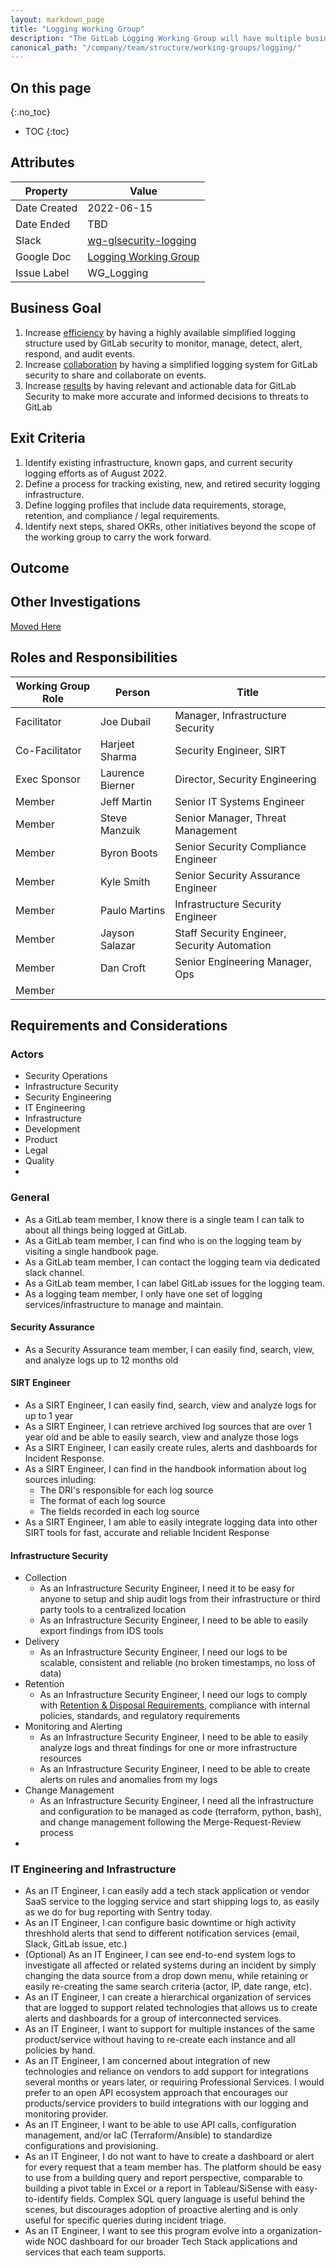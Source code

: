 ```yaml
---
layout: markdown_page
title: "Logging Working Group"
description: "The GitLab Logging Working Group will have multiple business purposes that you can read about on this page. Learn more!"
canonical_path: "/company/team/structure/working-groups/logging/"
---
```


## On this page
{:.no_toc}

- TOC
{:toc}

## Attributes

| Property     | Value |
|--------------|-------|
| Date Created | 2022-06-15 |
| Date Ended   | TBD |
| Slack        | [wg-glsecurity-logging](https://gitlab.slack.com/archives/C03JXV6KMFA) |
| Google Doc   | [Logging Working Group](https://docs.google.com/document/d/1vOQCWtF75J8zEiU5BV9HXggE72F8cP8KTYbMTj2tatM/edit#heading=h.6upuyp25d0wm) |
| Issue Label  | WG_Logging |

## Business Goal

1. Increase [efficiency](https://about.gitlab.com/handbook/values/#efficiency) by having a highly available simplified logging structure used by GitLab security to monitor, manage, detect, alert, respond, and audit events.
2. Increase [collaboration](https://about.gitlab.com/handbook/values/#collaboration) by having a simplified logging system for GitLab security to share and collaborate on events.
3. Increase [results](https://about.gitlab.com/handbook/values/#results) by having relevant and actionable data for GitLab Security to make more accurate and informed decisions to threats to GitLab 

## Exit Criteria

1. Identify existing infrastructure, known gaps, and current security logging efforts as of August 2022.
2. Define a process for tracking existing, new, and retired security logging infrastructure.
3. Define logging profiles that include data requirements, storage, retention, and compliance / legal requirements.
4. Identify next steps, shared OKRs, other initiatives beyond the scope of the working group to carry the work forward.

## Outcome

## Other Investigations

[Moved Here](https://gitlab.com/gitlab-com/gl-security/security-operations/infrastructure-security/projects/security-logging/-/issues/3)

## Roles and Responsibilities

| Working Group Role  | Person           | Title                                  |
|---------------------|------------------|----------------------------------------|
| Facilitator         | Joe Dubail     | Manager, Infrastructure Security         |
| Co-Facilitator     | Harjeet Sharma | Security Engineer, SIRT |
| Exec Sponsor        | Laurence Bierner | Director, Security Engineering           |
| Member              | Jeff Martin      | Senior IT Systems Engineer |
| Member              | Steve Manzuik | Senior Manager, Threat Management |
| Member              |Byron Boots |Senior Security Compliance Engineer  |
| Member              | Kyle Smith | Senior Security Assurance Engineer |
| Member              | Paulo Martins| Infrastructure Security Engineer |
| Member              | Jayson Salazar| Staff Security Engineer, Security Automation |
| Member              | Dan Croft | Senior Engineering Manager, Ops |
| Member              |  |  |


## Requirements and Considerations

### Actors

* Security Operations
* Infrastructure Security
* Security Engineering
* IT Engineering
* Infrastructure
* Development
* Product
* Legal
* Quality
* 

### General
* As a GitLab team member, I know there is a single team I can talk to about all things being logged at GitLab.
* As a GitLab team member, I can find who is on the logging team by visiting a single handbook page.
* As a GitLab team member, I can contact the logging team via dedicated slack channel.
* As a GitLab team member, I can label GitLab issues for the logging team.
* As a logging team member, I only have one set of logging services/infrastructure to manage and maintain.

#### Security Assurance
* As a Security Assurance team member, I can easily find, search, view, and analyze logs up to 12 months old

#### SIRT Engineer
* As a SIRT Engineer, I can easily find, search, view and analyze logs for up to 1 year
* As a SIRT Engineer, I can retrieve archived log sources that are over 1 year old and be able to easily search, view and analyze those logs
* As a SIRT Engineer, I can easily create rules, alerts and dashboards for Incident Response.
* As a SIRT Engineer, I can find in the handbook information about log sources inluding:
    * The DRI's responsible for each log source
    * The format of each log source
    * The fields recorded in each log source
* As a SIRT Engineer, I am able to easily integrate logging data into other SIRT tools for fast, accurate and reliable Incident Response 


#### Infrastructure Security
* Collection
  * As an Infrastructure Security Engineer, I need it to be easy for anyone to setup and ship audit logs from their infrastructure or third party tools to a centralized location
  * As an Infrastructure Security Engineer, I need to be able to easily export findings from IDS tools
* Delivery
  * As an Infrastructure Security Engineer, I need our logs to be scalable, consistent and reliable (no broken timestamps, no loss of data)
* Retention
  * As an Infrastructure Security Engineer, I need our logs to comply with [Retention & Disposal Requirements](https://about.gitlab.com/handbook/security/records-retention-deletion.html#retention--disposal-requirements-procedure), compliance with internal policies, standards, and regulatory requirements
* Monitoring and Alerting
  * As an Infrastructure Security Engineer, I need to be able to easily analyze logs and threat findings for one or more infrastructure resources
  * As an Infrastructure Security Engineer, I need to be able to create alerts on rules and anomalies from my logs
* Change Management
  * As an Infrastructure Security Engineer, I need all the infrastructure and configuration to be managed as code (terraform, python, bash), and change management following the Merge-Request-Review process
*  

### IT Engineering and Infrastructure
* As an IT Engineer, I can easily add a tech stack application or vendor SaaS service to the logging service and start shipping logs to, as easily as we do for bug reporting with Sentry today.
* As an IT Engineer, I can configure basic downtime or high activity threshhold alerts that send to different notification services (email, Slack, GitLab issue, etc.)
* (Optional) As an IT Engineer, I can see end-to-end system logs to investigate all affected or related systems during an incident by simply changing the data source from a drop down menu, while retaining or easily re-creating the same search criteria (actor, IP, date range, etc). 
* As an IT Engineer, I can create a hierarchical organization of services that are logged to support related technologies that allows us to create alerts and dashboards for a group of interconnected services.
* As an IT Engineer, I want to support for multiple instances of the same product/service without having to re-create each instance and all policies by hand.
* As an IT Engineer, I am concerned about integration of new technologies and reliance on vendors to add support for integrations several months or years later, or requiring Professional Services. I would prefer to an open API ecosystem approach that encourages our products/service providers to build integrations with our logging and monitoring provider.
* As an IT Engineer, I want to be able to use API calls, configuration management, and/or IaC (Terraform/Ansible) to standardize configurations and provisioning.
* As an IT Engineer, I do not want to have to create a dashboard or alert for every request that a team member has. The platform should be easy to use from a building query and report perspective, comparable to building a pivot table in Excel or a report in Tableau/SiSense with easy-to-identify fields. Complex SQL query language is useful behind the scenes, but discourages adoption of proactive alerting and is only useful for specific queries during incident triage.
* As an IT Engineer, I want to see this program evolve into a organization-wide NOC dashboard for our broader Tech Stack applications and services that each team supports.
